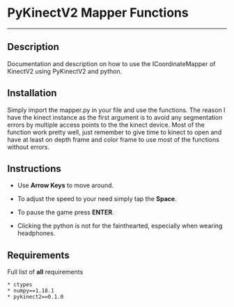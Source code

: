 # PyKinectV2 Mapper Functions
***

## Description
Documentation and description on how to use the ICoordinateMapper of KinectV2 using PyKinectV2 and python.

## Installation

Simply import the mapper.py in your file and use the functions. The reason I have the 
kinect instance as the first argument is to avoid any segmentation errors by multiple access points to 
the the kinect device. Most of the function work pretty well, just remember to give time to kinect to open 
and have at least on depth frame and color frame to use most of the functions without errors.

## Instructions


- Use **Arrow Keys** to move around.

- To adjust the speed to your need simply tap the __Space__.

- To pause the game press **ENTER**.

- Clicking the python is not for the fainthearted, especially when wearing headphones.

## Requirements
Full list of **all** requirements
```
* ctypes
* numpy==1.18.1
* pykinect2==0.1.0
```
